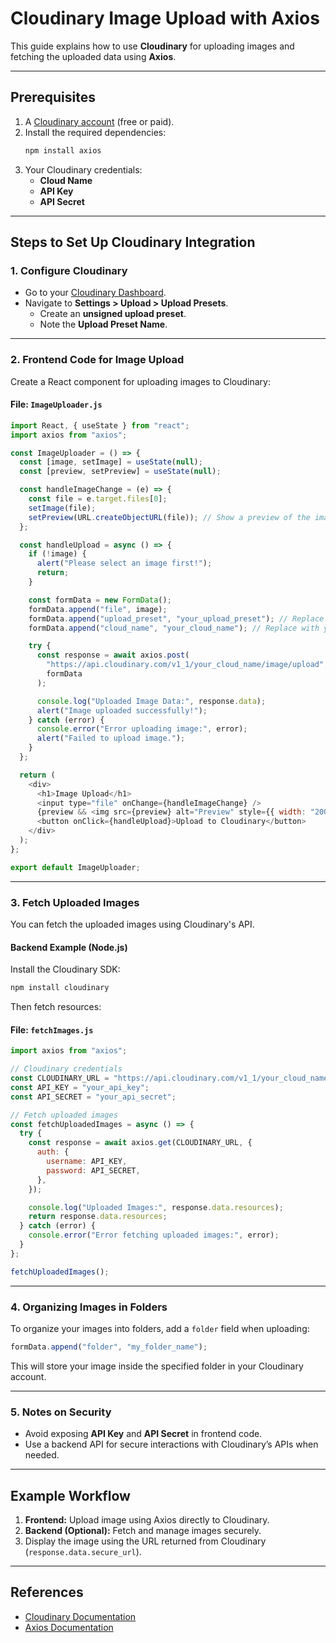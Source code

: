 # Cloudinary Image Upload with Axios

This guide explains how to use **Cloudinary** for uploading images and fetching the uploaded data using **Axios**.

---

## Prerequisites

1. A [Cloudinary account](https://cloudinary.com/) (free or paid).
2. Install the required dependencies:
   ```bash
   npm install axios
   ```
3. Your Cloudinary credentials:
   - **Cloud Name**
   - **API Key**
   - **API Secret**

---

## Steps to Set Up Cloudinary Integration

### 1. Configure Cloudinary

- Go to your [Cloudinary Dashboard](https://cloudinary.com/console).
- Navigate to **Settings > Upload > Upload Presets**.
  - Create an **unsigned upload preset**.
  - Note the **Upload Preset Name**.

---

### 2. Frontend Code for Image Upload

Create a React component for uploading images to Cloudinary:

#### File: `ImageUploader.js`

```javascript
import React, { useState } from "react";
import axios from "axios";

const ImageUploader = () => {
  const [image, setImage] = useState(null);
  const [preview, setPreview] = useState(null);

  const handleImageChange = (e) => {
    const file = e.target.files[0];
    setImage(file);
    setPreview(URL.createObjectURL(file)); // Show a preview of the image
  };

  const handleUpload = async () => {
    if (!image) {
      alert("Please select an image first!");
      return;
    }

    const formData = new FormData();
    formData.append("file", image);
    formData.append("upload_preset", "your_upload_preset"); // Replace with your Cloudinary upload preset
    formData.append("cloud_name", "your_cloud_name"); // Replace with your Cloudinary cloud name

    try {
      const response = await axios.post(
        "https://api.cloudinary.com/v1_1/your_cloud_name/image/upload",
        formData
      );

      console.log("Uploaded Image Data:", response.data);
      alert("Image uploaded successfully!");
    } catch (error) {
      console.error("Error uploading image:", error);
      alert("Failed to upload image.");
    }
  };

  return (
    <div>
      <h1>Image Upload</h1>
      <input type="file" onChange={handleImageChange} />
      {preview && <img src={preview} alt="Preview" style={{ width: "200px" }} />}
      <button onClick={handleUpload}>Upload to Cloudinary</button>
    </div>
  );
};

export default ImageUploader;
```

---

### 3. Fetch Uploaded Images

You can fetch the uploaded images using Cloudinary's API.

#### Backend Example (Node.js)

Install the Cloudinary SDK:
```bash
npm install cloudinary
```

Then fetch resources:

#### File: `fetchImages.js`

```javascript
import axios from "axios";

// Cloudinary credentials
const CLOUDINARY_URL = "https://api.cloudinary.com/v1_1/your_cloud_name/resources/image";
const API_KEY = "your_api_key";
const API_SECRET = "your_api_secret";

// Fetch uploaded images
const fetchUploadedImages = async () => {
  try {
    const response = await axios.get(CLOUDINARY_URL, {
      auth: {
        username: API_KEY,
        password: API_SECRET,
      },
    });

    console.log("Uploaded Images:", response.data.resources);
    return response.data.resources;
  } catch (error) {
    console.error("Error fetching uploaded images:", error);
  }
};

fetchUploadedImages();
```

---

### 4. Organizing Images in Folders

To organize your images into folders, add a `folder` field when uploading:

```javascript
formData.append("folder", "my_folder_name");
```

This will store your image inside the specified folder in your Cloudinary account.

---

### 5. Notes on Security

- Avoid exposing **API Key** and **API Secret** in frontend code.
- Use a backend API for secure interactions with Cloudinary’s APIs when needed.

---

## Example Workflow

1. **Frontend:** Upload image using Axios directly to Cloudinary.
2. **Backend (Optional):** Fetch and manage images securely.
3. Display the image using the URL returned from Cloudinary (`response.data.secure_url`).

---

## References

- [Cloudinary Documentation](https://cloudinary.com/documentation)
- [Axios Documentation](https://axios-http.com/docs/intro)
